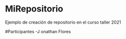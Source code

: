# MiRepositorio

Ejemplo de creación de repositorio en el curso taller 2021

#Participantes 
 -J onathan Flores
 
 
